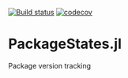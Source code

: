 [![Build status](https://github.com/philbit/PackageStates.jl/workflows/CI/badge.svg)](https://github.com/philbit/PackageStates.jl/actions)
[![codecov](https://codecov.io/gh/philbit/PackageStates.jl/branch/main/graph/badge.svg?token=M2OU2FOF6Q)](https://codecov.io/gh/philbit/PackageStates.jl)

# PackageStates.jl
Package version tracking
